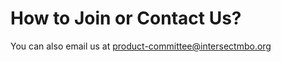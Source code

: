 # How to Join or Contact Us?

You can also email us at [product-committee@intersectmbo.org](mailto:product-committee@intersectmbo.org)
